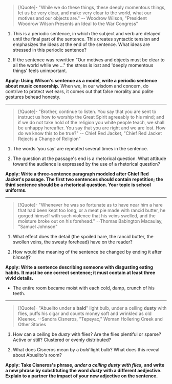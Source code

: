 > [!Quote]- "While we do these things, these deeply momentous things, let us be very clear, and make very clear to the world, what our motives and our objects are."
> -- Woodrow Wilson, "President Woodrow Wilson Presents an Ideal to the War Congress"
1. This is a periodic sentence, in which the subject and verb are delayed until the final part of the sentence. This creates syntactic tension and emphasizes the ideas at the end of the sentence. What ideas are stressed in this periodic sentence?

2. If the sentence was rewritten "Our motives and objects must be clear to all the world while we ..." the stress is lost and 'deeply momentous things' feels unimportant.

**Apply: Using Wilson's sentence as a model, write a periodic sentence about music censorship.** When we, in our wisdom and concern, do contrive to protect wet ears, it comes out that false morality and polite gestures behead honesty.

---
> [!Quote]- "Brother, continue to listen. You say that you are sent to instruct us how to worship the Great Spirit agreeably to his mind; and if we do not take hold of the religion you white people teach, we shall be unhappy hereafter. You say that you are right and we are lost. How do we know this to be true?"
> -- Chief Red Jacket, "Chief Red Jacket Rejects a Change of Religion"
1. The words 'you say' are repeated several times in the sentence.

2. The question at the passage's end is a rhetorical question. What attitude toward the audience is expressed by the use of a rhetorical question?

**Apply: Write a three-sentence paragraph modeled after Chief Red Jacket's passage. The first two sentences should contain repetition; the third sentence should be a rhetorical question. Your topic is school uniforms.**

---
> [!Quote]- "Whenever he was so fortunate as to have near him a hare that had been kept too long, or a meat pie made with rancid butter, he gorged himself with such violence that his veins swelled, and the moisture broke out on his forehead."
> --Thomas Babington Macaulay, "Samuel Johnson"

1. What effect does the detail (the spoiled hare, the rancid butter, the swollen veins, the sweaty forehead) have on the reader?

2. How would the meaning of the sentence be changed by ending it after *himself*?

**Apply: Write a sentence describing someone with disgusting eating habits. It must be one correct sentence; it must contain at least three vivid details.**
- The entire room became moist with each cold, damp, crunch of his teeth.

---
> [!Quote]- "Abuelito under a **bald**" light bulb, under a ceiling **dusty** with flies, puffs his cigar and counts money soft and wrinkled as old Kleenex.
> --Sandra Cisneros, "Tepeyac," Woman Hollering Creek and Other Stories

1. How can a ceiling be *dusty* with flies? Are the flies plentiful or sparse? Active or still? Clustered or evenly distributed?

2. What does Cisneros mean by a *bald* light bulb? What does this reveal about Abuelito's room?

**Apply: Take Cisneros's phrase, *under a ceiling dusty with flies,* and write a new phrase by substituting the word *dusty* with a different aedjective. Explain to a partner the impact of your new adjective on the sentence.**
